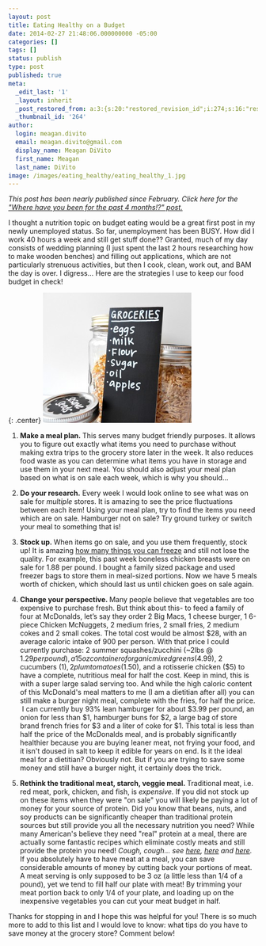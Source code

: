 ```yaml
---
layout: post
title: Eating Healthy on a Budget
date: 2014-02-27 21:48:06.000000000 -05:00
categories: []
tags: []
status: publish
type: post
published: true
meta:
  _edit_last: '1'
  _layout: inherit
  _post_restored_from: a:3:{s:20:"restored_revision_id";i:274;s:16:"restored_by_user";i:1;s:13:"restored_time";i:1401836500;}
  _thumbnail_id: '264'
author:
  login: meagan.divito
  email: meagan.divito@gmail.com
  display_name: Meagan DiVito
  first_name: Meagan
  last_name: DiVito
image: /images/eating_healthy/eating_healthy_1.jpg
---
```

<em>This post has been nearly published since February. Click here for the <a title="Where have you been for the past 4 months!?" href="http://www.forthecloveofgarlic.com/?p=256" target="_blank">"Where have you been for the past 4 months!?" post.</a> </em>

I thought a nutrition topic on budget eating would be a great first post in my newly unemployed status. So far, unemployment has been BUSY. How did I work 40 hours a week and still get stuff done?? Granted, much of my day consists of wedding planning (I just spent the last 2 hours researching how to make wooden benches) and filling out applications, which are not particularly strenuous activities, but then I cook, clean, work out, and BAM the day is over. I digress... Here are the strategies I use to keep our food budget in check!

{: .center}
![RD Eating - Eating Healthy on a Budget](/images/eating_healthy/eating_healthy_2.jpg)

1.    <strong>Make a meal plan. </strong>This serves many budget friendly purposes. It allows you to figure out exactly what items you need to purchase without making extra trips to the grocery store later in the week. It also reduces food waste as you can determine what items you have in storage and use them in your next meal. You should also adjust your meal plan based on what is on sale each week, which is why you should...

2.    <strong>Do your research.</strong> Every week I would look online to see what was on sale for <em>multiple </em>stores. It is amazing to see the price fluctuations between each item! Using your meal plan, try to find the items you need which are on sale. Hamburger not on sale? Try ground turkey or switch your meal to something that is!

3.    <strong>Stock up. </strong>When items go on sale, and you use them frequently, stock up! It is amazing <a href="http://www.onegoodthingbyjillee.com/2012/10/31-things-you-can-freeze-to-save-time-and-money.html">how many things you can freez</a><a href="http://www.onegoodthingbyjillee.com/2012/10/31-things-you-can-freeze-to-save-time-and-money.html">e</a> and still not lose the quality. For example, this past week boneless chicken breasts were on sale for 1.88 per pound. I bought a family sized package and used freezer bags to store them in meal-sized portions. Now we have 5 meals worth of chicken, which should last us until chicken goes on sale again.

4.    <strong>Change your perspective. </strong>Many people believe that vegetables are too expensive to purchase fresh. But think about this- to feed a family of four at McDonalds, let’s say they order 2 Big Macs, 1 cheese burger, 1 6-piece Chicken McNuggets, 2 medium fries, 2 small fries, 2 medium cokes and 2 small cokes. The total cost would be almost $28, with an average caloric intake of 900 per person. With that price I could currently purchase: 2 summer squashes/zucchini (~2lbs @ $1.29 per pound), a 15oz container of organic mixed greens ($4.99), 2 cucumbers ($1), 2 plum tomatoes ($1.50), and a rotisserie chicken ($5) to have a complete, nutritious meal for half the cost. Keep in mind, this is with a super large salad serving too.
    And while the high caloric content of this McDonald's meal matters to me (I am a dietitian after all) you can still make a burger night meal, complete with the fries, for half the price.  I can currently buy 93% lean hamburger for about $3.99 per pound, an onion for less than $1, hamburger buns for $2, a large bag of store brand french fries for $3 and a liter of coke for $1. This total is less than half the price of the McDonalds meal, and is probably significantly healthier because you are buying leaner meat, not frying your food, and it isn't doused in salt to keep it edible for years on end. Is it the ideal meal for a dietitian? Obviously not. But if you are trying to save some money and still have a burger night, it certainly does the trick.

5.    <strong>Rethink the traditional meat, starch, veggie meal. </strong>Traditional meat, i.e. red meat, pork, chicken, and fish, is <em><strong></strong>expensive.</em> If you did not stock up on these items when they were "on sale" you will likely be paying a lot of money for your source of protein. Did you know that beans, nuts, and soy products can be significantly cheaper than traditional protein sources but still provide you all the necessary nutrition you need? While many American's believe they need "real" protein at a meal, there are actually some fantastic recipes which eliminate costly meats and still provide the protein you need! *Cough, cough... see <a title="Vegetarian Chili" href="http://www.forthecloveofgarlic.com/?p=194" target="_blank">here</a>, <a title="Meatless Monday Veggie Burgers" href="http://www.forthecloveofgarlic.com/?p=81" target="_blank">here</a> and <a title="Breakfast Bell Pepper Rings" href="http://www.forthecloveofgarlic.com/?p=126" target="_blank">here</a>.*
    If you absolutely have to have meat at a meal, you can save considerable amounts of money by cutting back your portions of meat. A meat serving is only supposed to be 3 oz (a little less than 1/4 of a pound), yet we tend to fill half our plate with meat! By trimming your meat portion back to only 1/4 of your plate, and loading up on the inexpensive vegetables you can cut your meat budget in half.

Thanks for stopping in and I hope this was helpful for you! There is so much more to add to this list and I would love to know: what tips do you have to save money at the grocery store? Comment below!
